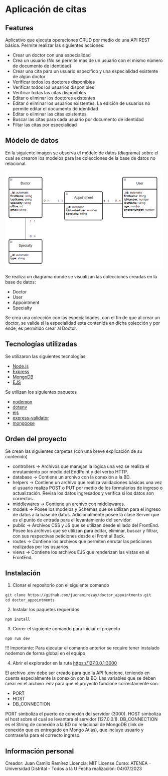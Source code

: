 # Aplicación de citas
## Features
Aplicativo que ejecuta operaciones CRUD por medio de una API REST básica. Permite realizar las siguientes acciones:

- Crear un doctor con una especialidad
- Crea un usuario (No se permite mas de un usuario con el mismo número de documento de identidad)
- Crear una cita para un usuario específico y una especialidad existente de algún doctor
- Verificar todos los doctores disponibles
- Verificar todos los usuarios disponibles
- Verificar todas las citas disponibles
- Editar o eliminar los doctores existentes
- Editar o eliminar los usuarios existentes. La edición de usuarios no permite editar el documento de identidad
- Editar o eliminar las citas existentes
- Buscar las citas para cada usuario por documento de identidad
- Filtar las citas por especialidad

## Módelo de datos
En la siguiente imagen se observa el módelo de datos (diagrama) sobre el cual se crearon los modelos para las colecciones de la base de datos no relacional. 

![Modelo de Datos](modelo_datos.png)

Se realiza un diagrama donde se visualizan las colecciones creadas en la base de datos:

- Doctor
- User
- Appointment
- Specialty

Se crea una colección con las especialidades, con el fin de que al crear un doctor, se valide si la especialidad esta contenida en dicha colección y por ende, es permitido crear al Doctor.

## Tecnologías utilizadas
Se utilizaron las siguientes tecnologías:

- [Node.js](https://nodejs.org/en)
- [Express](https://expressjs.com/es/)
- [MongoDB](https://www.mongodb.com/)
- [EJS](https://ejs.co/)

Se utilizan los siguientes paquetes

- [nodemon](https://nodemon.io/)
- [dotenv](https://github.com/motdotla/dotenv#readme)
- [ejs](https://ejs.co/)
- [express-validator](https://express-validator.github.io/docs)
- [mongoose](https://mongoosejs.com/)

## Orden del proyecto
Se crean las siguientes carpetas (con una breve explicación de su contenido)

- controllers -> Archivos que manejan la lógica una vez se realiza el enrutamiento por medio del EndPoint y del verbo HTTP.
- database -> Contiene un archivo con la conexión a la BD.
- helpers -> Contiene un archivo que realiza validaciones básicas una vez el usuario realiza POST o PUT por medio de los formularios de ingreso o actualización. Revisa los datos ingresados y verifica si los datos son correctos. 
- middlewares -> Contiene un archivo con middlewares.
- models -> Posee los modelos y Schemas que se utilizan para el ingreso de datos a la base de datos. Adicionalmente posee la clase Server que es el punto de entrada para el levantamiento del servidor.
- public -> Archivos CSS y JS que se utilizan desde el lado del FrontEnd. Posee los archivos que se utilizan para editar, eliminar, buscar y filtrar, con sus respectivas peticiones desde el Front al Back.
- routes -> Contiene los archivos que permiten enrutar las peticiones realizadas por los usuarios.
- views -> Contiene los archivos EJS que renderizan las vistas en el FrontEnd. 

## Instalación

1. Clonar el repositorio con el siguiente comando

```
git clone https://github.com/jucramirezay/doctor_appointments.git
cd doctor_appointments
```

2. Instalar los paquetes requeridos

```
npm install 
```

3. Correr el siguiente comando para iniciar el proyecto

```
npm run dev
```

!!! Importante: Para ejecutar el comando anterior se require tener instalado nodemon de forma global en el equipo

4. Abrir el explorador en la ruta https://127.0.0.1:3000

El archivo .env debe ser creado para que la API funcione, teniendo en cuenta especialmente la conexión con la BD. Las variables que se deben crear en el archivo .env para que el proyecto funcione correctamente son:

- PORT
- HOST
- DB_CONNECTION

PORT simboliza el puerto de conexión del servidor (3000). HOST simboliza el host sobre el cual se levantara el servidor (127.0.0.1). DB_CONNECTION es el String de conexión a la BD no relacional de MongoDB (link de conexión que es entregado en Mongo Atlas), que incluye usuario y contraseña para el correcto ingreso. 

## Información personal
Creador: Juan Camilo Ramírez
Licencia: MIT License
Curso: ATENEA - Universidad Distrital - Todos a la U
Fecha realización: 04/07/2023
